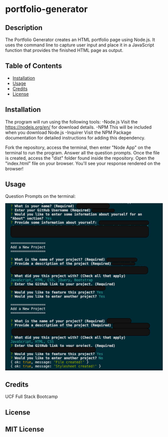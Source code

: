 # portfolio-generator

## Description

The Portfolio Generator creates an HTML portfolio page using Node.js. It uses the command line to capture user input and place it in a JavaScript function that provides the finished HTML page as output.


## Table of Contents 

- [Installation](#installation)
- [Usage](#usage)
- [Credits](#credits)
- [License](#license)

## Installation

The program will run using the following tools:
-Node.js 
Visit the https://nodejs.org/en/ for download details.
-NPM
This will be included when you download Node.js
-Inquirer
Visit the NPM Package documentation for detailed instructions for adding this dependency.

Fork the repository, access the terminal, then enter "Node App" on the terminal to run the program. Answer all the question prompts. Once the file is created, access the "dist" folder found inside the repository. Open the "index.html" file on your browser. You'll see your response rendered on the browser!

## Usage


Question Prompts on the terminal:

    
![question prompts on terminal](assets/images/question-prompts-on-terminal.png)
    

## Credits

UCF Full Stack Bootcamp

## License

MIT License
---


